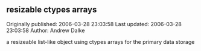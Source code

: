 ## resizable ctypes arrays

Originally published: 2006-03-28 23:03:58
Last updated: 2006-03-28 23:03:58
Author: Andrew Dalke

a resizeable list-like object using ctypes arrays for the primary data storage